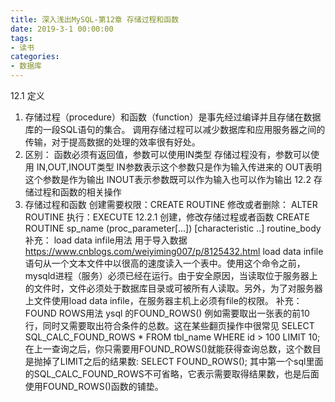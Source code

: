 ```yaml
---
title: 深入浅出MySQL-第12章 存储过程和函数
date: 2019-3-1 00:00:00
tags:
- 读书
categories:
- 数据库
---
```


12.1 定义

1. 存储过程（procedure）和函数（function）是事先经过编译并且存储在数据库的一段SQL语句的集合。
调用存储过程可以减少数据库和应用服务器之间的传输，对于提高数据的处理的效率很有好处。
2. 区别：
函数必须有返回值，参数可以使用IN类型
存储过程没有，参数可以使用 IN,OUT,INOUT类型
IN参数表示这个参数只是作为输入传进来的
OUT表明这个参数是作为输出
INOUT表示参数既可以作为输入也可以作为输出
12.2 存储过程和函数的相关操作
1. 存储过程和函数
创建需要权限：CREATE ROUTINE
修改或者删除： ALTER ROUTINE
执行：EXECUTE
12.2.1 创建，修改存储过程或者函数
CREATE ROUTINE sp_name (proc_parameter[...])
[characteristic ..] routine_body
补充： load data infile用法
用于导入数据
<https://www.cnblogs.com/weiyiming007/p/8125432.html>
load data infile语句从一个文本文件中以很高的速度读入一个表中。使用这个命令之前，mysqld进程（服务）必须已经在运行。由于安全原因，当读取位于服务器上的文件时，文件必须处于数据库目录或可被所有人读取。另外，为了对服务器上文件使用load data infile，在服务器主机上必须有file的权限。
补充：FOUND ROWS用法
ysql 的FOUND_ROWS()
例如需要取出一张表的前10行，同时又需要取出符合条件的总数。这在某些翻页操作中很常见
SELECT SQL_CALC_FOUND_ROWS * FROM tbl_name
WHERE id > 100 LIMIT 10;
在上一查询之后，你只需要用FOUND_ROWS()就能获得查询总数，这个数目是抛掉了LIMIT之后的结果数:
SELECT FOUND_ROWS();
其中第一个sql里面的SQL_CALC_FOUND_ROWS不可省略，它表示需要取得结果数，也是后面使用FOUND_ROWS()函数的铺垫。
